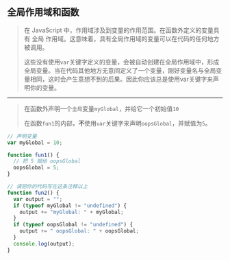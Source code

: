 ## 全局作用域和函数

> 在 JavaScript 中，作用域涉及到变量的作用范围。在函数外定义的变量具有 全局 作用域。这意味着，具有全局作用域的变量可以在代码的任何地方被调用。
>
> 这些没有使用`var`关键字定义的变量，会被自动创建在全局作用域中，形成全局变量。当在代码其他地方无意间定义了一个变量，刚好变量名与全局变量相同，这时会产生意想不到的后果。因此你应该总是使用var关键字来声明你的变量。

---

> 在函数外声明一个`全局`变量`myGlobal`，并给它一个初始值`10`
>
> 在函数`fun1`的内部，**不**使用`var`关键字来声明`oopsGlobal`，并赋值为`5`。

```js
// 声明变量
var myGlobal = 10;

function fun1() {
  // 把 5 赋给 oopsGlobal
  oopsGlobal = 5;
}

// 请把你的代码写在这条注释以上
function fun2() {
  var output = "";
  if (typeof myGlobal != "undefined") {
    output += "myGlobal: " + myGlobal;
  }
  if (typeof oopsGlobal != "undefined") {
    output += " oopsGlobal: " + oopsGlobal;
  }
  console.log(output);
}
```

